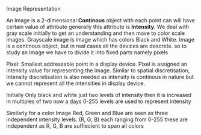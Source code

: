 <p> Image Representation </p>
An Image is a 2-dimensional <b>Continous</b> object with each point can will have certain value of attribute generally this attribute is <b>Intensity</b>. We deal with gray scale initially to get an understanding and then move to color scale images.
Grayscale image is image which has colors Black and White. Image is a continous object, but in real cases all the devices are descrete. so to study an Image we have to divide it into fixed parts namely pixels

Pixel: Smallest addressable point in a display device. Pixel is assigned an intensity value for representing the image.
Similar to spatial discretisation, Intensity discretisation is also needed as intensity is continous in nature but we cannot represent all the intensities in display device.

Initially Only black and white just two levels of intensity then it is increased in multiples of two now a days 0-255 levels are used to represent intensity

Similarly for a color Image Red, Green and Blue are seen as three independent intensity levels. (R, G, B) each ranging from 0-255 these are independent as R, G, B are suffiecient to span all colors


